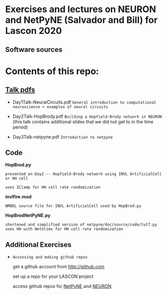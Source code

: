# Exercises and lectures on NEURON and NetPyNE (Salvador and Bill) for Lascon 2020 

## Software sources

# Contents of this repo:

<!-- github.com/adam-p/markdown-here/wiki/Markdown-Cheatsheet -->

## [Talk pdfs](https://drive.google.com/drive/folders/1UCkabjqhbo3ys-k1zwEDTgQxmqYeqveP?usp=sharing)

- Day1Talk-NeuralCircuits.pdf `General introduction to computational neuroscience + examples of neural circuits`

- Day2Talk-HopBrody.pdf `Building a Hopfield-Brody network in NEURON` (this talk contains additional slides that we did not get to in the time period)

- Day3Talk-netpyne.pdf `Introduction to netpyne`

## Code

**HopBrod.py**

```
presented on Day2 -- Hopfield-Brody network using INVL ArtificialCell or HH cell

uses IClamp for HH cell rate randomization

```

**invlfire.mod**

`NMODL source file for INVL ArtificialCell used by HopBrod.py`

**HopBrodNetPyNE.py**

```
shortened and simplified version of netpyne/doc/source/code/tut7.py
uses HH with NetStims for HH cell rate randomization
```

## Additional Exercises

- `Accessing and making github repos`

    get a github account from http://github.com

    set up a repo for your LASCON project

    access github repos for [NetPyNE](https://github.com/Neurosim-lab/netpyne) and [NEURON](https://github.com/neuronsimulator/nrn)
    

